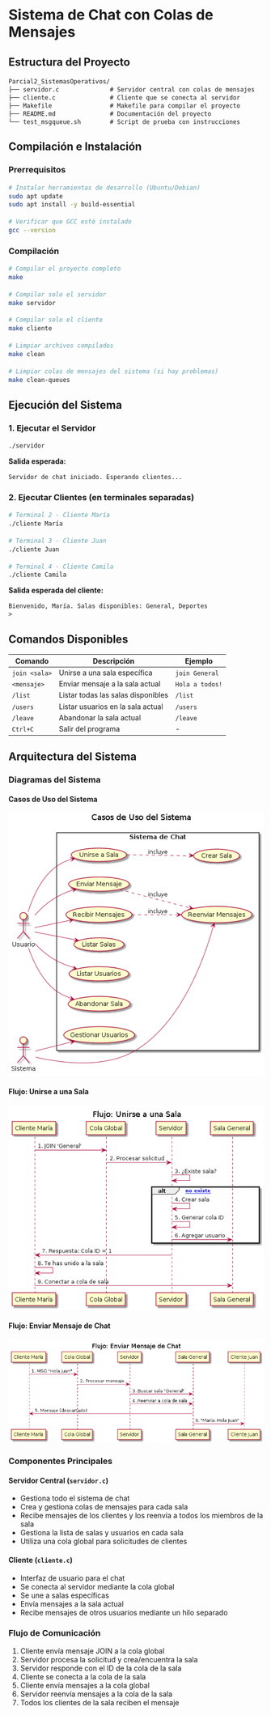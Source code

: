 # Sistema de Chat con Colas de Mensajes


## Estructura del Proyecto

```
Parcial2_SistemasOperativos/
├── servidor.c              # Servidor central con colas de mensajes
├── cliente.c               # Cliente que se conecta al servidor
├── Makefile                # Makefile para compilar el proyecto
├── README.md               # Documentación del proyecto
└── test_msgqueue.sh        # Script de prueba con instrucciones
```

## Compilación e Instalación

### Prerrequisitos

```bash
# Instalar herramientas de desarrollo (Ubuntu/Debian)
sudo apt update
sudo apt install -y build-essential

# Verificar que GCC esté instalado
gcc --version
```

### Compilación

```bash
# Compilar el proyecto completo
make

# Compilar solo el servidor
make servidor

# Compilar solo el cliente
make cliente

# Limpiar archivos compilados
make clean

# Limpiar colas de mensajes del sistema (si hay problemas)
make clean-queues
```

## Ejecución del Sistema

### 1. Ejecutar el Servidor

```bash
./servidor
```

**Salida esperada:**
```
Servidor de chat iniciado. Esperando clientes...
```

### 2. Ejecutar Clientes (en terminales separadas)

```bash
# Terminal 2 - Cliente María
./cliente María

# Terminal 3 - Cliente Juan  
./cliente Juan

# Terminal 4 - Cliente Camila
./cliente Camila
```

**Salida esperada del cliente:**
```
Bienvenido, María. Salas disponibles: General, Deportes
>
```

## Comandos Disponibles

| Comando | Descripción | Ejemplo |
|---------|-------------|---------|
| `join <sala>` | Unirse a una sala específica | `join General` |
| `<mensaje>` | Enviar mensaje a la sala actual | `Hola a todos!` |
| `/list` | Listar todas las salas disponibles | `/list` |
| `/users` | Listar usuarios en la sala actual | `/users` |
| `/leave` | Abandonar la sala actual | `/leave` |
| `Ctrl+C` | Salir del programa | - |


## Arquitectura del Sistema

### Diagramas del Sistema

#### Casos de Uso del Sistema
![Casos de Uso del Sistema](diagramas/casos_de_uso.png)

#### Flujo: Unirse a una Sala
![Flujo: Unirse a una Sala](diagramas/flujo_unirse_sala.png)

#### Flujo: Enviar Mensaje de Chat
![Flujo: Enviar Mensaje de Chat](diagramas/flujo_enviar_mensaje.png)

### Componentes Principales

#### Servidor Central (`servidor.c`)
- Gestiona todo el sistema de chat
- Crea y gestiona colas de mensajes para cada sala
- Recibe mensajes de los clientes y los reenvía a todos los miembros de la sala
- Gestiona la lista de salas y usuarios en cada sala
- Utiliza una cola global para solicitudes de clientes

#### Cliente (`cliente.c`)
- Interfaz de usuario para el chat
- Se conecta al servidor mediante la cola global
- Se une a salas específicas
- Envía mensajes a la sala actual
- Recibe mensajes de otros usuarios mediante un hilo separado

### Flujo de Comunicación

1. Cliente envía mensaje JOIN a la cola global
2. Servidor procesa la solicitud y crea/encuentra la sala
3. Servidor responde con el ID de la cola de la sala
4. Cliente se conecta a la cola de la sala
5. Cliente envía mensajes a la cola global
6. Servidor reenvía mensajes a la cola de la sala
7. Todos los clientes de la sala reciben el mensaje

